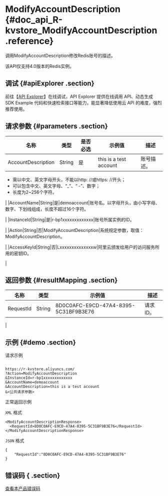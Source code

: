 # ModifyAccountDescription {#doc_api_R-kvstore_ModifyAccountDescription .reference}

调用ModifyAccountDescription修改Redis账号的描述。

该API仅支持4.0版本的Redis实例。

## 调试 {#apiExplorer .section}

前往【[API Explorer](https://api.aliyun.com/#product=R-kvstore&api=ModifyAccountDescription)】在线调试，API Explorer 提供在线调用 API、动态生成 SDK Example 代码和快速检索接口等能力，能显著降低使用云 API 的难度，强烈推荐使用。

## 请求参数 {#parameters .section}

|名称|类型|是否必选|示例值|描述|
|--|--|----|---|--|
|AccountDescription|String|是|this is a test account|账号描述。

 -   需以中文、英文字母开头，不能以http: //或https: //开头；
-   可以包含中文、英文字母、“\_”、“ -”、数字；
-   长度为2~256个字符。

 |
|AccountName|String|是|demoaccount|账号名。以字母开头，由小写字母、数字、下划线组成，长度不超过16个字符。

 |
|InstanceId|String|是|r-bp1xxxxxxxxxxxxx|账号所属实例的ID。

 |
|Action|String|否|ModifyAccountDescription|系统规定参数，取值：ModifyAccountDescription。

 |
|AccessKeyId|String|否|Lxxxxxxxxxxxxxxw|阿里云颁发给用户的访问服务所用的密钥ID。

 |

## 返回参数 {#resultMapping .section}

|名称|类型|示例值|描述|
|--|--|---|--|
|RequestId|String|8D0C0AFC-E9CD-47A4-8395-5C31BF9B3E76|请求ID。

 |

## 示例 {#demo .section}

请求示例

``` {#request_demo}

https://r-kvstore.aliyuncs.com/
?Action=ModifyAccountDescription
&InstanceId=r-bp1xxxxxxxxxxxxx
&AccountName=demoaccount
&AccountDescription=this is a test account
&<公共请求参数>

```

正常返回示例

`XML` 格式

``` {#xml_return_success_demo}
<ModifyAccountDescriptionResponse>
  <RequestId>8D0C0AFC-E9CD-47A4-8395-5C31BF9B3E76</RequestId>
</ModifyAccountDescriptionResponse>

```

`JSON` 格式

``` {#json_return_success_demo}
{
	"RequestId":"8D0C0AFC-E9CD-47A4-8395-5C31BF9B3E76"
}
```

## 错误码 { .section}

[查看本产品错误码](https://error-center.aliyun.com/status/product/R-kvstore)

